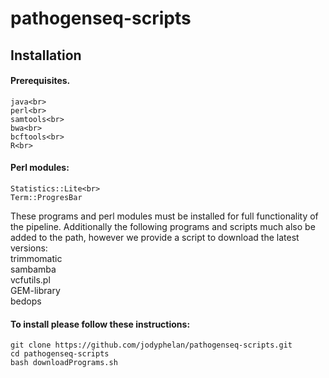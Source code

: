 # pathogenseq-scripts

## Installation

#### Prerequisites.
	java<br>
	perl<br>
	samtools<br>
	bwa<br>
	bcftools<br>
	R<br>
#### Perl modules:
	Statistics::Lite<br>
	Term::ProgresBar

These programs and perl modules must be installed for full functionality of the pipeline. Additionally the following programs and scripts much also be added to the path, however we provide a script to download the latest versions:<br>
	trimmomatic<br>
	sambamba<br>
	vcfutils.pl<br>
	GEM-library<br>
	bedops<br>

#### To install please follow these instructions:
	git clone https://github.com/jodyphelan/pathogenseq-scripts.git
	cd pathogenseq-scripts
	bash downloadPrograms.sh
	

